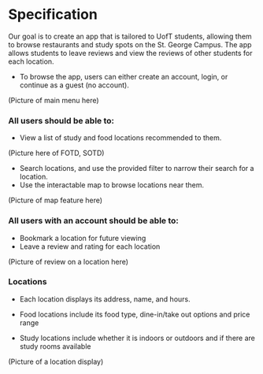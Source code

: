 # Specification #

Our goal is to create an app that is tailored to UofT students, allowing them to browse restaurants and study spots on the St. George Campus. The app allows students to leave reviews and view the reviews of other students for each location.

-   To browse the app, users can either create an account, login, or continue as a guest (no account).

(Picture of main menu here)

### All users should be able to: ###

-   View a list of study and food locations recommended to them.

(Picture here of FOTD, SOTD)

- Search locations, and use the provided filter to narrow their search for a location.
- Use the interactable map to browse locations near them.
  
(Picture of map feature here)

### All users with an account should be able to: ###

-   Bookmark a location for future viewing
-   Leave a review and rating for each location

(Picture of review on a location here)

### Locations ###

-   Each location displays its address, name, and hours.

-   Food locations include its food type, dine-in/take out options and price range

-   Study locations include whether it is indoors or outdoors and if there are study rooms available

(Picture of a location display)